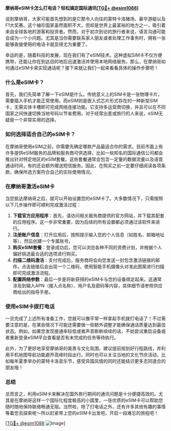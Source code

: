 **摩纳哥eSIM卡怎么打电话？轻松搞定国际通讯[[TG💪+ @esim1088](https://t.me/s/esim1088)]**

说到摩纳哥，大家可能首先想到的是它那令人向往的蒙特卡洛赌场、豪华游艇以及F1大奖赛。这个袖珍国家虽然面积不大，但却是世界上最富裕的地方之一，吸引着来自全球各地的游客和投资者。然而，对于初次到访的旅行者来说，语言沟通可能会成为一个小问题。尤其是当你需要联系家人朋友或者处理工作事务时，拥有一张能够直接使用的电话卡就显得尤为重要了。

幸运的是，随着科技的发展，现在我们有了eSIM技术。这种虚拟SIM卡不仅方便携带，还能让你在到达目的地后迅速激活并使用本地网络服务。那么，在摩纳哥如何通过eSIM卡来实现通话呢？接下来就让我们一起来看看具体的操作步骤吧！

### 什么是eSIM卡？

首先，我们先简单了解一下eSIM是什么。传统意义上的SIM卡是一张物理卡片，需要插入手机才能正常使用。而eSIM则是嵌入式芯片形式存在的一种新型SIM卡，无需实体卡槽即可完成网络连接功能。它支持多运营商切换，并且可以在不同国家之间快速切换当地号码以节省费用。对于经常出差或旅行的人来说，eSIM无疑是一个非常实用的选择。

### 如何选择适合自己的eSIM卡？

在摩纳哥使用eSIM之前，你需要先确定哪款产品最适合你的需求。目前市面上有许多提供eSIM服务的品牌和服务商可供选择，比如一些知名的国际通信公司都会推出针对特定地区的eSIM套餐。这些套餐通常会包含一定量的数据流量以及语音通话时间，有的还会额外赠送短信服务。因此，在购买之前一定要仔细阅读各项条款，确保所选方案符合自己的实际使用情况。

### 在摩纳哥激活eSIM卡

当您抵达摩纳哥之后，就可以开始设置您的eSIM卡了。大多数情况下，只需按照以下几步操作即可顺利完成激活过程：

1. **下载官方应用程序**：首先，请访问相关服务商提供的官方网站，并下载其配套的应用程序。这一步非常重要，因为后续的所有设置都必须通过该软件来进行。
2. **注册账户信息**：打开应用后，按照提示输入您的个人信息（如姓名、邮箱地址等），然后创建一个专属账号。
3. **购买eSIM套餐**：登录成功后，您可以浏览各种不同的资费计划，并根据个人偏好挑选最合适的选项进行购买。
4. **扫描二维码激活**：支付完成后，服务商将会向您发送一封包含激活链接的邮件。点击链接后会出现一个二维码，使用智能手机摄像头对准此图案进行扫描即可完成激活流程。
5. **配置网络参数**：最后一步是将新获得的eSIM卡与您的设备绑定起来。这通常涉及到输入APN（接入点名称）、用户名及密码等内容，具体细节请参照供应商给出的指导手册。

### 使用eSIM卡拨打电话

一旦完成了上述所有准备工作，您就可以像平常一样拿起手机拨打电话了！不过需要注意的是，在某些情况下可能还需要做一些额外调整才能确保通话质量达到最佳状态。例如，如果您发现接通率较低或者声音断断续续的话，不妨尝试重启设备或者重新登录eSIM平台查看是否有未完成的任务等待执行。

此外，为了更好地享受摩纳哥的美景与文化氛围，建议提前规划好行程路线，并利用手机地图导航功能避开高峰时段出行。同时也可以关注当地的文化节庆活动，比如每年夏季举办的蒙特卡洛音乐节，感受异国风情的同时还能结识更多志同道合的朋友哦！

### 总结

总而言之，利用eSIM卡来解决在国外旅行期间的通讯问题是十分便捷高效的。尤其是在摩纳哥这样一个国际化程度极高的小国里，一张优质的eSIM卡可以帮助您随时随地保持联络畅通无阻。当然啦，除了打电话之外，还有许多其他有趣的事情等着您去探索呢～所以赶紧带上您的eSIM卡出发吧，开启一段难忘的旅程吧！

[[TG💪+ @esim1088](https://t.me/s/esim1088) ![Image](https://i.postimg.cc/4NQfJmqS/Snipaste-2025-05-13-00-14-12.png)]